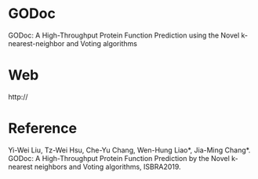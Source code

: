 # GODoc
GODoc: A High-Throughput Protein Function Prediction using the Novel k-nearest-neighbor and Voting algorithms
# Web
http://
# Reference
Yi-Wei Liu, Tz-Wei Hsu, Che-Yu Chang, Wen-Hung Liao*, Jia-Ming Chang*. GODoc: A High-Throughput Protein Function Prediction by the Novel k-nearest neighbors and Voting algorithms, ISBRA2019.
